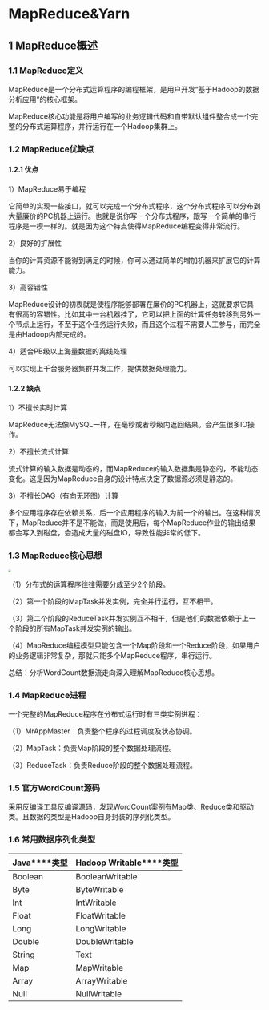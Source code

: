 # MapReduce&Yarn

## 1 MapReduce概述

### 1.1 MapReduce定义

MapReduce是一个分布式运算程序的编程框架，是用户开发“基于Hadoop的数据分析应用”的核心框架。

MapReduce核心功能是将用户编写的业务逻辑代码和自带默认组件整合成一个完整的分布式运算程序，并行运行在一个Hadoop集群上。

### 1.2 MapReduce优缺点

#### 1.2.1 优点

1）MapReduce易于编程

它简单的实现一些接口，就可以完成一个分布式程序，这个分布式程序可以分布到大量廉价的PC机器上运行。也就是说你写一个分布式程序，跟写一个简单的串行程序是一模一样的。就是因为这个特点使得MapReduce编程变得非常流行。

2）良好的扩展性

当你的计算资源不能得到满足的时候，你可以通过简单的增加机器来扩展它的计算能力。

3）高容错性

MapReduce设计的初衷就是使程序能够部署在廉价的PC机器上，这就要求它具有很高的容错性。比如其中一台机器挂了，它可以把上面的计算任务转移到另外一个节点上运行，不至于这个任务运行失败，而且这个过程不需要人工参与，而完全是由Hadoop内部完成的。

4）适合PB级以上海量数据的离线处理

可以实现上千台服务器集群并发工作，提供数据处理能力。

#### 1.2.2 缺点

1）不擅长实时计算

MapReduce无法像MySQL一样，在毫秒或者秒级内返回结果。会产生很多IO操作。

2）不擅长流式计算

流式计算的输入数据是动态的，而MapReduce的输入数据集是静态的，不能动态变化。这是因为MapReduce自身的设计特点决定了数据源必须是静态的。

3）不擅长DAG（有向无环图）计算

多个应用程序存在依赖关系，后一个应用程序的输入为前一个的输出。在这种情况下，MapReduce并不是不能做，而是使用后，每个MapReduce作业的输出结果都会写入到磁盘，会造成大量的磁盘IO，导致性能非常的低下。

### 1.3 MapReduce核心思想

<img src="E:\learning\04_java\01_笔记\BigData\hadoop\picture\MapReduce核心编程思想.png" style="zoom: 33%;" />

（1）分布式的运算程序往往需要分成至少2个阶段。

（2）第一个阶段的MapTask并发实例，完全并行运行，互不相干。

（3）第二个阶段的ReduceTask并发实例互不相干，但是他们的数据依赖于上一个阶段的所有MapTask并发实例的输出。

（4）MapReduce编程模型只能包含一个Map阶段和一个Reduce阶段，如果用户的业务逻辑非常复杂，那就只能多个MapReduce程序，串行运行。

总结：分析WordCount数据流走向深入理解MapReduce核心思想。

### 1.4 MapReduce进程

一个完整的MapReduce程序在分布式运行时有三类实例进程：

（1）MrAppMaster：负责整个程序的过程调度及状态协调。

（2）MapTask：负责Map阶段的整个数据处理流程。

（3）ReduceTask：负责Reduce阶段的整个数据处理流程。

### 1.5 官方WordCount源码

采用反编译工具反编译源码，发现WordCount案例有Map类、Reduce类和驱动类。且数据的类型是Hadoop自身封装的序列化类型。

### 1.6 常用数据序列化类型

| **Java****类型** | **Hadoop Writable****类型** |
| ---------------- | --------------------------- |
| Boolean          | BooleanWritable             |
| Byte             | ByteWritable                |
| Int              | IntWritable                 |
| Float            | FloatWritable               |
| Long             | LongWritable                |
| Double           | DoubleWritable              |
| String           | Text                        |
| Map              | MapWritable                 |
| Array            | ArrayWritable               |
| Null             | NullWritable                |